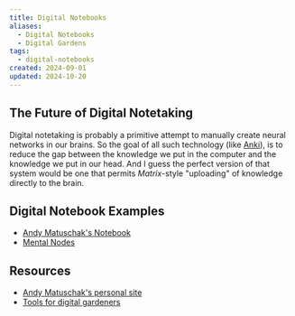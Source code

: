 ```yaml
---
title: Digital Notebooks
aliases:
  - Digital Notebooks
  - Digital Gardens
tags:
  - digital-notebooks
created: 2024-09-01
updated: 2024-10-20
---
```


## The Future of Digital Notetaking

Digital notetaking is probably a primitive attempt to manually create neural networks in our brains. So the goal of all such technology (like [Anki](notes/anki.md)), is to reduce the gap between the knowledge we put in the computer and the knowledge we put in our head. And I guess the perfect version of that system would be one that permits *Matrix*-style "uploading" of knowledge directly to the brain.

## Digital Notebook Examples

- [Andy Matuschak's Notebook](https://notes.andymatuschak.org/About_these_notes)
- [Mental Nodes](https://www.mentalnodes.com)

## Resources

- [Andy Matuschak's personal site](https://andymatuschak.org)
- [Tools for digital gardeners](https://github.com/MaggieAppleton/digital-gardeners)